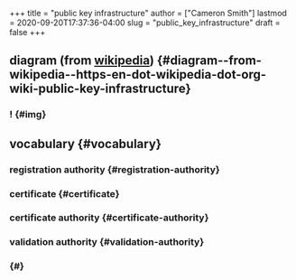 +++
title = "public key infrastructure"
author = ["Cameron Smith"]
lastmod = 2020-09-20T17:37:36-04:00
slug = "public_key_infrastructure"
draft = false
+++

## diagram (from [wikipedia](<https://en.wikipedia.org/wiki/Public%5Fkey%5Finfrastructure>)) {#diagram--from-wikipedia--https-en-dot-wikipedia-dot-org-wiki-public-key-infrastructure}


### \![](![](https://upload.wikimedia.org/wikipedia/commons/thumb/3/34/Public-Key-Infrastructure.svg/1024px-Public-Key-Infrastructure.svg.png)) {#img}


## vocabulary {#vocabulary}


### registration authority {#registration-authority}


### certificate {#certificate}


### certificate authority {#certificate-authority}


### validation authority {#validation-authority}


###  {#}
